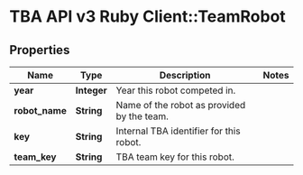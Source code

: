 # TBA API v3 Ruby Client::TeamRobot

## Properties
Name | Type | Description | Notes
------------ | ------------- | ------------- | -------------
**year** | **Integer** | Year this robot competed in. | 
**robot_name** | **String** | Name of the robot as provided by the team. | 
**key** | **String** | Internal TBA identifier for this robot. | 
**team_key** | **String** | TBA team key for this robot. | 


